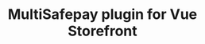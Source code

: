 ---
title: "MultiSafepay plugin for Vue Storefront"
breadcrumb_title: "Vue Storefront"
github_url : "https://github.com/MultiSafepay/vsf-payment-multisafepay"
download_url : "https://github.com/MultiSafepay/vsf-payment-multisafepay"
changelog_url : "."
manual: "."
faq: "."
layout: 'single'
newsletter : "Vue Storefront"
meta_title: "Vue Storefront plugin integration - MultiSafepay Documentation Center"		
meta_description: "MultiSafepay plugin for Vue Storefront. Easily integrate MultiSafepay payment solutions into your Vue Storefront platform with the free plugin"
description : "Easily integrate MultiSafepay payment solutions into your Vue Storefront webshop with the free and completely new MultiSafepay Vue Storefront plugin."
weight: 130
logo: "/logo/Plugins/Vue_Storefront.svg"
title_short: "Vue Storefront"
description_short: "The MultiSafepay Vue Storefront plugin. Easily integrate MultiSafepay payment solutions into your Vue Storefront webshop with the free plugin."
---